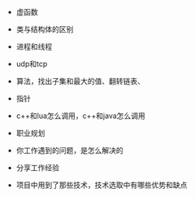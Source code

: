 

* 虚函数

* 类与结构体的区别

* 进程和线程

* udp和tcp

* 算法，找出子集和最大的值、翻转链表、

* 指针

* c++和lua怎么调用，c++和java怎么调用

* 职业规划

* 你工作遇到的问题，是怎么解决的

* 分享工作经验

* 项目中用到了那些技术，技术选取中有哪些优势和缺点
